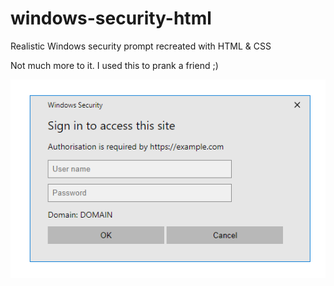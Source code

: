 # windows-security-html
Realistic Windows security prompt recreated with HTML &amp; CSS

Not much more to it. I used this to prank a friend ;)

![Windows security prompt](thumb.png)
